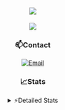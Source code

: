 <div align="center">

<h1 align="center">
  <a href="https://git.io/typing-svg">
    <img src="https://readme-typing-svg.herokuapp.com/?lines=Hello,+There!+👋;This+is+chicho.;CEO+on+Hely+Development....;&center=true&size=25">
  </a>
</h1>
  
<p align="center">
  <img src="https://lanyard.cnrad.dev/api/852683595378196480" />
</p>
  
### 📫Contact
  [![Email](https://img.shields.io/badge/Email-gastondalla@gmail.com-04619f?style=for-the-badge&logo=gmail&logoColor=white)](mailto:gastondalla@gmail.com)
</br>  

### 📈Stats
<details>
    <summary> ⚡Detailed Stats</summary>
    <br/>

<!--START_SECTION:waka-->
![Code Time](http://img.shields.io/badge/Code%20Time-115%20hrs%2035%20mins-blue)

![Profile Views](http://img.shields.io/badge/Profile%20Views-4-blue)

**🐱 My GitHub Data** 

> 📦 37.3 kB Used in GitHub's Storage 
 > 
> 🏆 6 Contributions in the Year 2023
 > 
> 🚫 Not Opted to Hire
 > 
> 📜 8 Public Repositories 
 > 
> 🔑 6 Private Repositories 
 > 
**I'm a Night 🦉** 

```text
🌞 Morning                14 commits          █░░░░░░░░░░░░░░░░░░░░░░░░   04.36 % 
🌆 Daytime                48 commits          ████░░░░░░░░░░░░░░░░░░░░░   14.95 % 
🌃 Evening                151 commits         ████████████░░░░░░░░░░░░░   47.04 % 
🌙 Night                  108 commits         ████████░░░░░░░░░░░░░░░░░   33.64 % 
```
📅 **I'm Most Productive on Tuesday** 

```text
Monday                   22 commits          ██░░░░░░░░░░░░░░░░░░░░░░░   06.85 % 
Tuesday                  67 commits          █████░░░░░░░░░░░░░░░░░░░░   20.87 % 
Wednesday                59 commits          █████░░░░░░░░░░░░░░░░░░░░   18.38 % 
Thursday                 32 commits          ██░░░░░░░░░░░░░░░░░░░░░░░   09.97 % 
Friday                   43 commits          ███░░░░░░░░░░░░░░░░░░░░░░   13.40 % 
Saturday                 48 commits          ████░░░░░░░░░░░░░░░░░░░░░   14.95 % 
Sunday                   50 commits          ████░░░░░░░░░░░░░░░░░░░░░   15.58 % 
```


📊 **This Week I Spent My Time On** 

```text
🕑︎ Time Zone: America/Argentina/Buenos_Aires

💬 Programming Languages: 
HTML                     3 hrs 9 mins        █████████████████░░░░░░░░   66.33 % 
Python                   1 hr 22 mins        ███████░░░░░░░░░░░░░░░░░░   28.80 % 
Text                     12 mins             █░░░░░░░░░░░░░░░░░░░░░░░░   04.27 % 
CSS                      1 min               ░░░░░░░░░░░░░░░░░░░░░░░░░   00.60 % 

🔥 Editors: 
VS Code                  4 hrs 46 mins       █████████████████████████   100.00 % 

🐱‍💻 Projects: 
Coder                    1 hr 52 mins        ██████████░░░░░░░░░░░░░░░   39.23 % 
Unknown Project          1 hr 30 mins        ████████░░░░░░░░░░░░░░░░░   31.45 % 
pagina-1                 1 hr 11 mins        ██████░░░░░░░░░░░░░░░░░░░   24.83 % 
ocean-backend            12 mins             █░░░░░░░░░░░░░░░░░░░░░░░░   04.49 % 

💻 Operating System: 
Windows                  4 hrs 46 mins       █████████████████████████   100.00 % 
```

**I Mostly Code in JavaScript** 

```text
JavaScript               8 repos             ████████░░░░░░░░░░░░░░░░░   33.33 % 
CSS                      3 repos             ███░░░░░░░░░░░░░░░░░░░░░░   12.50 % 
Python                   2 repos             ██░░░░░░░░░░░░░░░░░░░░░░░   08.33 % 
C#                       1 repo              █░░░░░░░░░░░░░░░░░░░░░░░░   04.17 % 
Batchfile                1 repo              █░░░░░░░░░░░░░░░░░░░░░░░░   04.17 % 
```




 Last Updated on 02/06/2023 04:14:03 UTC
<!--END_SECTION:waka-->
</details>
